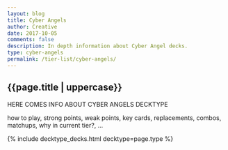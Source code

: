 ```yaml
---
layout: blog
title: Cyber Angels
author: Creative
date: 2017-10-05
comments: false
description: In depth information about Cyber Angel decks.
type: cyber-angels
permalink: /tier-list/cyber-angels/ 
---
```


<div class="section">
    <h2>{{page.title | uppercase}}</h2>
    <p>HERE COMES INFO ABOUT CYBER ANGELS DECKTYPE</p>
    <p>how to play, strong points, weak points, key cards, replacements, combos, matchups, why in current tier?, ...</p>
</div>

{% include decktype_decks.html decktype=page.type %}